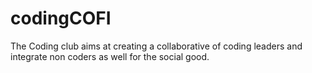 # codingCOFI
The Coding club aims at creating a collaborative of coding leaders and integrate non coders as well for the social good. 
